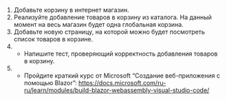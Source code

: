1. Добавьте корзину в интернет магазин.
2. Реализуйте добавление товаров в корзину из каталога. На данный момент на весь магазин будет одна глобальная корзина.
3. Добавьте новую страницу, на которой можно будет посмотреть список товаров в корзине.
4. * Напишите тест, проверяющий корректность добавления товаров в корзину.
5. * Пройдите краткий курс от Microsoft “Создание веб-приложения с помощью Blazor”: https://docs.microsoft.com/ru-ru/learn/modules/build-blazor-webassembly-visual-studio-code/
